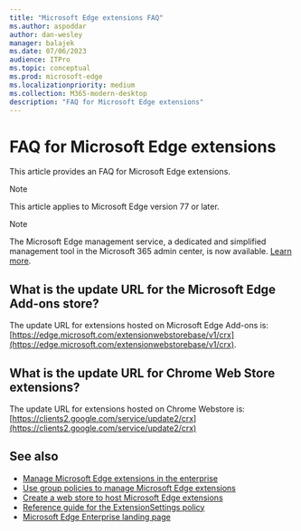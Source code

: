 ```yaml
---
title: "Microsoft Edge extensions FAQ"
ms.author: aspoddar
author: dan-wesley
manager: balajek
ms.date: 07/06/2023
audience: ITPro
ms.topic: conceptual
ms.prod: microsoft-edge
ms.localizationpriority: medium
ms.collection: M365-modern-desktop
description: "FAQ for Microsoft Edge extensions"
---
```


# FAQ for Microsoft Edge extensions

This article provides an FAQ for Microsoft Edge extensions.

> [!NOTE]
> This article applies to Microsoft Edge version 77 or later.

> [!NOTE]
> The Microsoft Edge management service, a dedicated and simplified management tool in the Microsoft 365 admin center, is now available. [Learn more](/deployedge/microsoft-edge-management-service).
## What is the update URL for the Microsoft Edge Add-ons store?

The update URL for extensions hosted on Microsoft Edge Add-ons is: [https://edge.microsoft.com/extensionwebstorebase/v1/crx](https://edge.microsoft.com/extensionwebstorebase/v1/crx).

## What is the update URL for Chrome Web Store extensions?

The update URL for extensions hosted on Chrome Webstore is: [https://clients2.google.com/service/update2/crx](https://clients2.google.com/service/update2/crx)

## See also

- [Manage Microsoft Edge extensions in the enterprise](microsoft-edge-manage-extensions.md)
- [Use group policies to manage Microsoft Edge extensions](microsoft-edge-manage-extensions-policies.md)
- [Create a web store to host Microsoft Edge extensions](microsoft-edge-manage-extensions-webstore.md)
- [Reference guide for the ExtensionSettings policy](microsoft-edge-manage-extensions-ref-guide.md)
- [Microsoft Edge Enterprise landing page](https://aka.ms/EdgeEnterprise)
